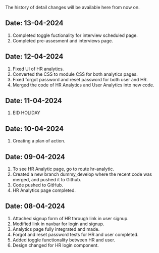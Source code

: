 The history of detail changes will be available here from now on.

## Date: 13-04-2024

1. Completed toggle fuctionality for interview scheduled page.
2. Completed pre-assesment and interviews page. 


## Date: 12-04-2024

1. Fixed UI of HR analytics.
2. Converted the CSS to module CSS for both analytics pages.
3. Fixed forgot password and reset password for both user and HR.
4. Merged the code of HR Analytics and User Analytics into new code.

## Date: 11-04-2024

1. EID HOLIDAY

## Date: 10-04-2024

1. Creating a plan of action.

## Date: 09-04-2024

1. To see HR Analytic page, go to route hr-analytic.
2. Created a new branch dummy_develop where the recent code was merged, and pushed it to Github.
3. Code pushed to GitHub.
4. HR Analytics page completed.

## Date: 08-04-2024

1. Attached signup form of HR through link in user signup.
2. Modified link in navbar for login and signup.
3. Analytics page fully integrated and made.
4. Forgot and reset password tests for HR and user completed.
5. Added toggle functionality between HR and user.
6. Design changed for HR login component.
